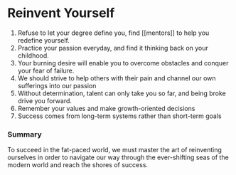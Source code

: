 # Reinvent Yourself


1. Refuse to let your degree define you, find [[mentors]] to help you redefine yourself.
2. Practice your passion everyday, and find it thinking back on your childhood.
3. Your burning desire will enable you to overcome obstacles and conquer your fear of failure.
4. We should strive to help others with their pain and channel our own sufferings into our passion
5. Without determination, talent can only take you so far, and being broke drive you forward.
6. Remember your values and make growth-oriented decisions
7. Success comes from long-term systems rather than short-term goals


### Summary
To succeed in the fat-paced world, we must master the art of reinventing ourselves in order to navigate our way through the ever-shifting seas of the modern world and reach the shores of success. 